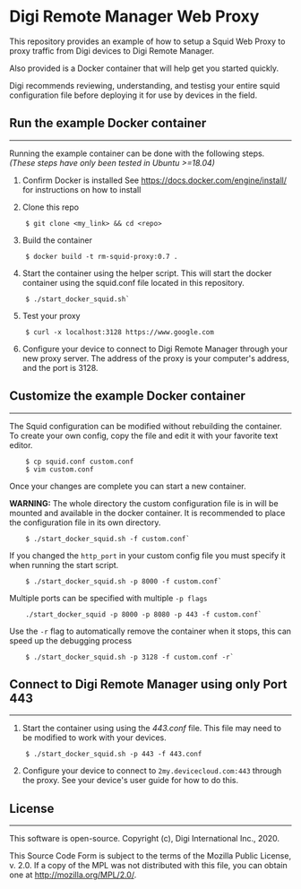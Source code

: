 Digi Remote Manager Web Proxy
==============================

This repository provides an example of how to setup a Squid Web Proxy to proxy
traffic from Digi devices to Digi Remote Manager.

Also provided is a Docker container that will help get you started quickly.

Digi recommends reviewing, understanding, and testisg your entire squid
configuration file before deploying it for use by devices in the field.

## Run the example Docker container
------------------------------------
Running the example container can be done with the following steps.
_(These steps have only been tested in Ubuntu >=18.04)_

1. Confirm Docker is installed
   See <https://docs.docker.com/engine/install/> for instructions on how to
   install

2. Clone this repo
```
	$ git clone <my_link> && cd <repo>
```

3. Build the container
```
	$ docker build -t rm-squid-proxy:0.7 .
```

4. Start the container using the helper script.
   This will start the docker container using the squid.conf file located in
   this repository.
```
	$ ./start_docker_squid.sh`
```

5. Test your proxy
```
	$ curl -x localhost:3128 https://www.google.com
```

6. Configure your device to connect to Digi Remote Manager through your new
   proxy server. The address of the proxy is your computer's address, and the
   port is 3128.


## Customize the example Docker container
------------------------------------------
The Squid configuration can be modified without rebuilding the container. To
create your own config, copy the file and edit it with your favorite text
editor.
```
	$ cp squid.conf custom.conf
	$ vim custom.conf
```

Once your changes are complete you can start a new container.

__WARNING:__ The whole directory the custom configuration file is in will be
mounted and available in the docker container. It is recommended to place the
configuration file in its own directory.
```
	$ ./start_docker_squid.sh -f custom.conf`
```

If you changed the `http_port` in your custom config file you must specify it
when running the start script.
```
	$ ./start_docker_squid.sh -p 8000 -f custom.conf`
```

Multiple ports can be specified with multiple `-p flags`
```
	./start_docker_squid -p 8000 -p 8080 -p 443 -f custom.conf`
```

Use the `-r` flag to automatically remove the container when it stops, this can
speed up the debugging process
```
	$ ./start_docker_squid.sh -p 3128 -f custom.conf -r`
```

## Connect to Digi Remote Manager using only Port 443
------------------------------------------------------
1. Start the container using using the _443.conf_ file. This file may need to be
   modified to work with your devices.
```
	$ ./start_docker_squid.sh -p 443 -f 443.conf
```

2. Configure your device to connect to `2my.devicecloud.com:443` through the
   proxy. See your device's user guide for how to do this.

## License
-----------
This software is open-source. Copyright (c), Digi International Inc., 2020.

This Source Code Form is subject to the terms of the Mozilla Public License, v.
2.0. If a copy of the MPL was not distributed with this file, you can obtain one
at <http://mozilla.org/MPL/2.0/>.
